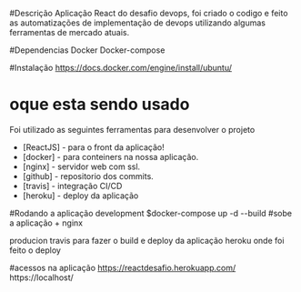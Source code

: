 #Descrição
Aplicação React do desafio devops, foi criado o codigo e feito as automatizações de implementação de devops utilizando algumas ferramentas de mercado atuais.

#Dependencias
Docker
Docker-compose

#Instalação
https://docs.docker.com/engine/install/ubuntu/
# oque esta sendo usado

Foi utilizado as seguintes ferramentas para desenvolver o projeto

- [ReactJS] - para o front da aplicação!
- [docker] - para conteiners na nossa aplicação.
- [nginx] - servidor web com ssl.
- [github] - repositorio dos commits.
- [travis] - integração CI/CD
- [heroku] - deploy da aplicação

#Rodando a aplicação
development
$docker-compose up -d --build #sobe a aplicação + nginx

producion
travis para fazer o build e deploy da aplicação
heroku onde foi feito o deploy

#acessos na aplicação
https://reactdesafio.herokuapp.com/ 
https://localhost/

